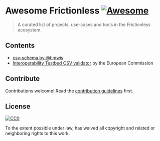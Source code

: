 # Awesome Frictionless [![Awesome](https://awesome.re/badge.svg)](https://awesome.re)

> A curated list of projects, use-cases and tools in the Frictionless ecosystem.


## Contents
* [csv-schema by @timwis](https://github.com/timwis/csv-schema)
* [Interoperability Testbed CSV validator](https://www.itb.ec.europa.eu/csv/any/upload) by the European Commission

## Contribute

Contributions welcome! Read the [contribution guidelines](contributing.md) first.


## License

[![CC0](https://mirrors.creativecommons.org/presskit/buttons/88x31/svg/cc-zero.svg)](https://creativecommons.org/publicdomain/zero/1.0)

To the extent possible under law,  has waived all copyright and
related or neighboring rights to this work.
